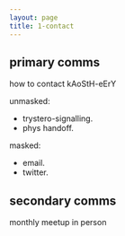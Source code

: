 ```yaml
---
layout: page
title: 1-contact
---
```


## primary comms

how to contact kAoStH-eErY

unmasked:
- trystero-signalling.
- phys handoff.

masked:
- email.
- twitter.

## secondary comms

monthly meetup in person
